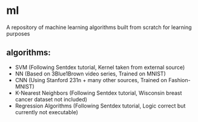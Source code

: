 # ml
A repository of machine learning algorithms built from scratch for learning purposes

## algorithms:
- SVM (Following Sentdex tutorial, Kernel taken from external source)
- NN (Based on 3Blue1Brown video series, Trained on MNIST)
- CNN (Using Stanford 231n + many other sources, Trained on Fashion-MNIST)
- K-Nearest Neighbors (Following Sentdex tutorial, Wisconsin breast cancer dataset not included)
- Regression Algorithms (Following Sentdex tutorial, Logic correct but currently not executable)
